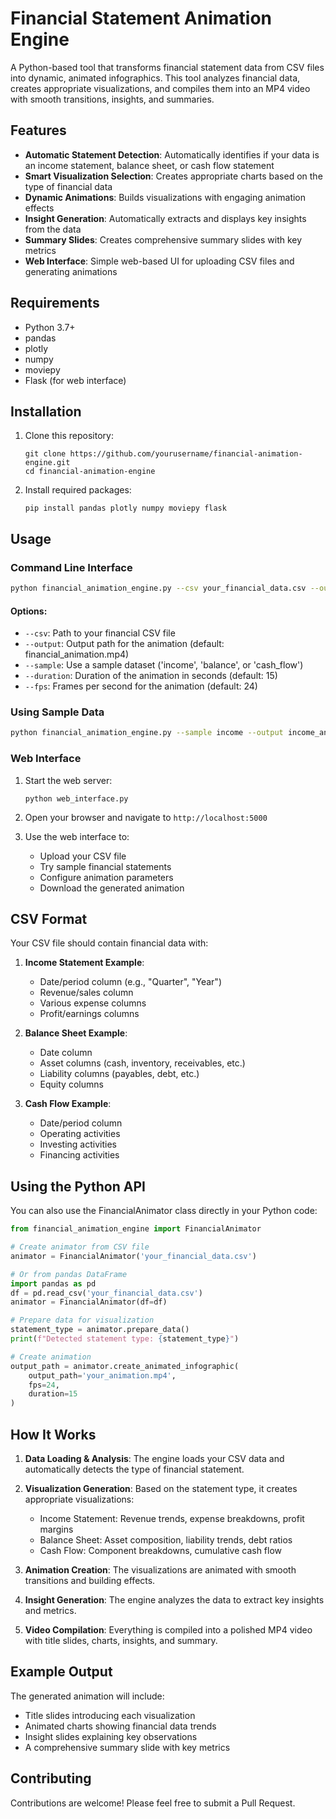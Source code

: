 # Financial Statement Animation Engine

A Python-based tool that transforms financial statement data from CSV files into dynamic, animated infographics. This tool analyzes financial data, creates appropriate visualizations, and compiles them into an MP4 video with smooth transitions, insights, and summaries.

## Features

- **Automatic Statement Detection**: Automatically identifies if your data is an income statement, balance sheet, or cash flow statement
- **Smart Visualization Selection**: Creates appropriate charts based on the type of financial data
- **Dynamic Animations**: Builds visualizations with engaging animation effects
- **Insight Generation**: Automatically extracts and displays key insights from the data
- **Summary Slides**: Creates comprehensive summary slides with key metrics
- **Web Interface**: Simple web-based UI for uploading CSV files and generating animations

## Requirements

- Python 3.7+
- pandas
- plotly
- numpy
- moviepy
- Flask (for web interface)

## Installation

1. Clone this repository:
   ```
   git clone https://github.com/yourusername/financial-animation-engine.git
   cd financial-animation-engine
   ```

2. Install required packages:
   ```
   pip install pandas plotly numpy moviepy flask
   ```

## Usage

### Command Line Interface

```bash
python financial_animation_engine.py --csv your_financial_data.csv --output animation.mp4
```

#### Options:
- `--csv`: Path to your financial CSV file
- `--output`: Output path for the animation (default: financial_animation.mp4)
- `--sample`: Use a sample dataset ('income', 'balance', or 'cash_flow')
- `--duration`: Duration of the animation in seconds (default: 15)
- `--fps`: Frames per second for the animation (default: 24)

### Using Sample Data

```bash
python financial_animation_engine.py --sample income --output income_animation.mp4
```

### Web Interface

1. Start the web server:
   ```
   python web_interface.py
   ```

2. Open your browser and navigate to `http://localhost:5000`

3. Use the web interface to:
   - Upload your CSV file
   - Try sample financial statements
   - Configure animation parameters
   - Download the generated animation

## CSV Format

Your CSV file should contain financial data with:

1. **Income Statement Example**:
   - Date/period column (e.g., "Quarter", "Year")
   - Revenue/sales column
   - Various expense columns
   - Profit/earnings columns

2. **Balance Sheet Example**:
   - Date column
   - Asset columns (cash, inventory, receivables, etc.)
   - Liability columns (payables, debt, etc.)
   - Equity columns

3. **Cash Flow Example**:
   - Date/period column
   - Operating activities
   - Investing activities
   - Financing activities

## Using the Python API

You can also use the FinancialAnimator class directly in your Python code:

```python
from financial_animation_engine import FinancialAnimator

# Create animator from CSV file
animator = FinancialAnimator('your_financial_data.csv')

# Or from pandas DataFrame
import pandas as pd
df = pd.read_csv('your_financial_data.csv')
animator = FinancialAnimator(df=df)

# Prepare data for visualization
statement_type = animator.prepare_data()
print(f"Detected statement type: {statement_type}")

# Create animation
output_path = animator.create_animated_infographic(
    output_path='your_animation.mp4',
    fps=24,
    duration=15
)
```

## How It Works

1. **Data Loading & Analysis**: The engine loads your CSV data and automatically detects the type of financial statement.

2. **Visualization Generation**: Based on the statement type, it creates appropriate visualizations:
   - Income Statement: Revenue trends, expense breakdowns, profit margins
   - Balance Sheet: Asset composition, liability trends, debt ratios
   - Cash Flow: Component breakdowns, cumulative cash flow

3. **Animation Creation**: The visualizations are animated with smooth transitions and building effects.

4. **Insight Generation**: The engine analyzes the data to extract key insights and metrics.

5. **Video Compilation**: Everything is compiled into a polished MP4 video with title slides, charts, insights, and summary.

## Example Output

The generated animation will include:
- Title slides introducing each visualization
- Animated charts showing financial data trends
- Insight slides explaining key observations
- A comprehensive summary slide with key metrics

## Contributing

Contributions are welcome! Please feel free to submit a Pull Request.
